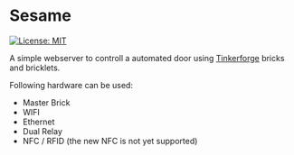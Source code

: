 Sesame
======
[![License: MIT](https://img.shields.io/badge/License-MIT-blue.svg)](https://opensource.org/licenses/MIT)

A simple webserver to controll a automated door using [Tinkerforge](https://www.tinkerforge.com) bricks and bricklets.

Following hardware can be used:
* Master Brick
* WIFI
* Ethernet
* Dual Relay
* NFC / RFID (the new NFC is not yet supported)